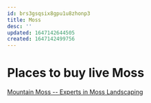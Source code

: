 ```yaml
---
id: brs3gsqsix8gpu1u8zhonp3
title: Moss
desc: ''
updated: 1647142644505
created: 1647142499756
---
```


# Places to buy live Moss
[Mountain Moss -- Experts in Moss Landscaping](https://www.mountainmoss.com/)


